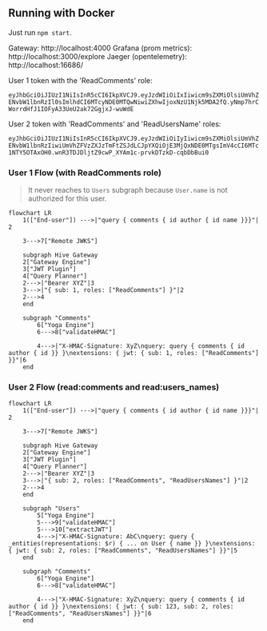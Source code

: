 ## Running with Docker

Just run `npm start`.

Gateway: http://localhost:4000
Grafana (prom metrics): http://localhost:3000/explore
Jaeger (opentelemetry): http://localhost:16686/

User 1 token with the 'ReadComments' role:

`eyJhbGciOiJIUzI1NiIsInR5cCI6IkpXVCJ9.eyJzdWIiOiIxIiwicm9sZXMiOlsiUmVhZENvbW1lbnRzIl0sImlhdCI6MTcyNDE0MTQwNiwiZXhwIjoxNzU1Njk5MDA2fQ.yNmp7hrCWorrdHfJ1IOFyA33UeU2ak72GgjxJ-wuWdE`

User 2 token with 'ReadComments' and 'ReadUsersName' roles: 

`eyJhbGciOiJIUzI1NiIsInR5cCI6IkpXVCJ9.eyJzdWIiOiIyIiwicm9sZXMiOlsiUmVhZENvbW1lbnRzIiwiUmVhZFVzZXJzTmFtZSJdLCJpYXQiOjE3MjQxNDE0MTgsImV4cCI6MTc1NTY5OTAxOH0.wnR3TDJDljtZ9cwP_XYAm1c-prvkDTzkD-cqbDbBui0`

### User 1 Flow (with ReadComments role)

> It never reaches to `Users` subgraph because `User.name` is not authorized for this user.

```mermaid
flowchart LR
	1(["End-user"]) --->|"query { comments { id author { id name }}}"| 2

    3--->7["Remote JWKS"]

    subgraph Hive Gateway
    2["Gateway Engine"]
    3["JWT Plugin"]
    4["Query Planner"]
    2--->|"Bearer XYZ"|3
    3--->|"{ sub: 1, roles: ["ReadComments"] }"|2
    2--->4
    end

    subgraph "Comments"
        6["Yoga Engine"]
        6--->8["validateHMAC"]

        4--->|"X-HMAC-Signature: XyZ\nquery: query { comments { id author { id }} }\nextensions: { jwt: { sub: 1, roles: ["ReadComments"] }}"|6
    end
```


### User 2 Flow (read:comments and read:users_names)

```mermaid
flowchart LR
	1(["End-user"]) --->|"query { comments { id author { id name }}}"| 2

    3--->7["Remote JWKS"]

    subgraph Hive Gateway
    2["Gateway Engine"]
    3["JWT Plugin"]
    4["Query Planner"]
    2--->|"Bearer XYZ"|3
    3--->|"{ sub: 2, roles: ["ReadComments", "ReadUsersNames"] }"|2
    2--->4
    end

    subgraph "Users"
        5["Yoga Engine"]
        5--->9["validateHMAC"]
        5--->10["extractJWT"]
        4--->|"X-HMAC-Signature: AbC\nquery: query { _entities(representations: $r) { ... on User { name }} }\nextensions: { jwt: { sub: 2, roles: ["ReadComments", "ReadUsersNames"] }}"|5
    end

    subgraph "Comments"
        6["Yoga Engine"]
        6--->8["validateHMAC"]

        4--->|"X-HMAC-Signature: XyZ\nquery: query { comments { id author { id }} }\nextensions: { jwt: { sub: 123, sub: 2, roles: ["ReadComments", "ReadUsersNames"] }}"|6
    end
```
